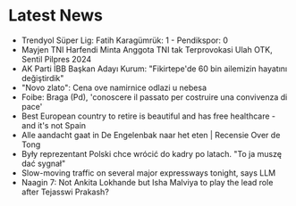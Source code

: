 # Latest News
-  Trendyol Süper Lig: Fatih Karagümrük: 1 - Pendikspor: 0
-  Mayjen TNI Harfendi Minta Anggota TNI tak Terprovokasi Ulah OTK, Sentil Pilpres 2024
-  AK Parti İBB Başkan Adayı Kurum: "Fikirtepe'de 60 bin ailemizin hayatını değiştirdik"
-  "Novo zlato": Cena ove namirnice odlazi u nebesa
-  Foibe: Braga (Pd), 'conoscere il passato per costruire una convivenza di pace'
-  Best European country to retire is beautiful and has free healthcare - and it's not Spain
-  Alle aandacht gaat in De Engelenbak naar het eten | Recensie Over de Tong
-  Były reprezentant Polski chce wrócić do kadry po latach. "To ja muszę dać sygnał"
-  Slow-moving traffic on several major expressways tonight, says LLM
-  Naagin 7: Not Ankita Lokhande but Isha Malviya to play the lead role after Tejasswi Prakash?
